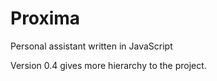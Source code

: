 # Proxima
Personal assistant written in JavaScript

Version 0.4 gives more hierarchy to the project.
